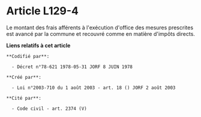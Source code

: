 # Article L129-4

Le montant des frais afférents à l'exécution d'office des mesures prescrites est avancé par la commune et recouvré comme en
matière d'impôts directs.

**Liens relatifs à cet article**

	**Codifié par**:

	  - Décret n°78-621 1978-05-31 JORF 8 JUIN 1978

	**Créé par**:

	  - Loi n°2003-710 du 1 août 2003 - art. 18 () JORF 2 août 2003

	**Cité par**:

	  - Code civil - art. 2374 (V)
